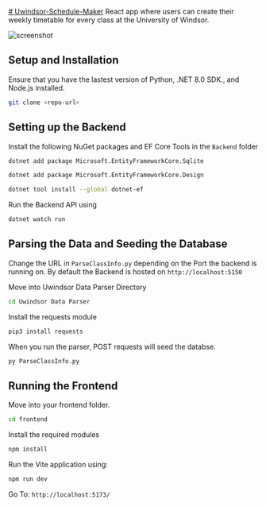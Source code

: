 [# Uwindsor-Schedule-Maker](https://uwindsor-schedule-maker-cjg6eqcccyd9edeh.canadacentral-01.azurewebsites.net/)
React app where users can create their weekly timetable for every class at the University of Windsor.

![screenshot](https://github.com/user-attachments/assets/d4fb22fd-2a53-409f-8ac9-d449bb01f0a7)


## Setup and Installation
Ensure that you have the lastest version of Python, .NET 8.0 SDK., and Node.js installed.

```bash
git clone <repo-url>
```
## Setting up the Backend

Install the following NuGet packages and EF Core Tools in the `Backend` folder

```bash
dotnet add package Microsoft.EntityFrameworkCore.Sqlite
```

```bash
dotnet add package Microsoft.EntityFrameworkCore.Design
```

```bash
dotnet tool install --global dotnet-ef
```

Run the Backend API using
```bash
dotnet watch run
```

## Parsing the Data and Seeding the Database
Change the URL in `ParseClassInfo.py` depending on the Port the backend is running on.
By default the Backend is hosted on `http://localhost:5150`

Move into Uwindsor Data Parser Directory
```bash
cd Uwindsor Data Parser
```
Install the requests module
```bash
pip3 install requests
```

When you run the parser, POST requests will seed the databse.
```bash
py ParseClassInfo.py
```

## Running the Frontend
Move into your frontend folder.
```bash
cd frontend
```

Install the required modules
```bash
npm install
```

Run the Vite application using: 
```bash
npm run dev
```

Go To:
`http://localhost:5173/`
